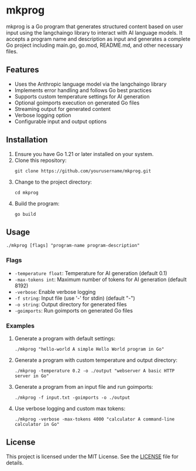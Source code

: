 # mkprog

mkprog is a Go program that generates structured content based on user input using the langchaingo library to interact with AI language models. It accepts a program name and description as input and generates a complete Go project including main.go, go.mod, README.md, and other necessary files.

## Features

- Uses the Anthropic language model via the langchaingo library
- Implements error handling and follows Go best practices
- Supports custom temperature settings for AI generation
- Optional goimports execution on generated Go files
- Streaming output for generated content
- Verbose logging option
- Configurable input and output options

## Installation

1. Ensure you have Go 1.21 or later installed on your system.
2. Clone this repository:
   ```
   git clone https://github.com/yourusername/mkprog.git
   ```
3. Change to the project directory:
   ```
   cd mkprog
   ```
4. Build the program:
   ```
   go build
   ```

## Usage

```
./mkprog [flags] "program-name program-description"
```

### Flags

- `-temperature float`: Temperature for AI generation (default 0.1)
- `-max-tokens int`: Maximum number of tokens for AI generation (default 8192)
- `-verbose`: Enable verbose logging
- `-f string`: Input file (use '-' for stdin) (default "-")
- `-o string`: Output directory for generated files
- `-goimports`: Run goimports on generated Go files

### Examples

1. Generate a program with default settings:
   ```
   ./mkprog "hello-world A simple Hello World program in Go"
   ```

2. Generate a program with custom temperature and output directory:
   ```
   ./mkprog -temperature 0.2 -o ./output "webserver A basic HTTP server in Go"
   ```

3. Generate a program from an input file and run goimports:
   ```
   ./mkprog -f input.txt -goimports -o ./output
   ```

4. Use verbose logging and custom max tokens:
   ```
   ./mkprog -verbose -max-tokens 4000 "calculator A command-line calculator in Go"
   ```

## License

This project is licensed under the MIT License. See the [LICENSE](LICENSE) file for details.

